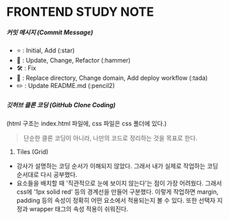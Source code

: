 # FRONTEND STUDY NOTE

##### 커밋 메시지 (Commit Message)

- ⭐ : Initial, Add (:star)
- 🔨 : Update, Change, Refactor (:hammer)
- 🛠 : Fix
- 🎉 : Replace directory, Change domain, Add deploy workflow (:tada)
- ✏️ : Update README.md (:pencil2)

##### 깃허브 클론 코딩 (GitHub Clone Coding)

(html 구조는 index.html 파일에, css 파일은 css 폴더에 있다.)

> 단순한 클론 코딩이 아니라, 나만의 코드로 정리하는 것을 목표로 한다.

1. Tiles (Grid)

- 강사가 설명하는 코딩 순서가 이해되지 않았다. 그래서 내가 실제로 작업하는 코딩 순서대로 다시 공부했다.
- 요소들을 배치할 때 '직관적으로 눈에 보이지 않는다'는 점이 가장 어려웠다. 그래서 css에 '1px solid red' 등의 경계선을 만들어 구분했다. 이렇게 작업하면 margin, padding 등의 속성이 정확히 어떤 요소에서 적용되는지 볼 수 있다. 또한 선택자 지정과 wrapper 태그의 속성 적용이 쉬워진다.
